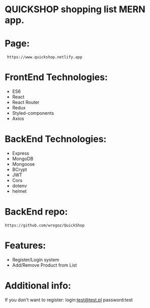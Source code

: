 # QUICKSHOP shopping list MERN app.
 
# Page:
     https://www.quickshop.netlify.app
# FrontEnd Technologies:
- ES6
- React
- React Router
- Redux
- Styled-components
- Axios
# BackEnd Technologies:
- Express
- MongoDB
- Mongoose
- BCrypt
- JWT
- Cors
- dotenv
- helmet
# BackEnd repo:
    https://github.com/wrogoz/QuickShop
# Features:
- Register/Login system
- Add/Remove Product from List
# Additional info:
If you don't want to register:
login:test@test.pl password:test









